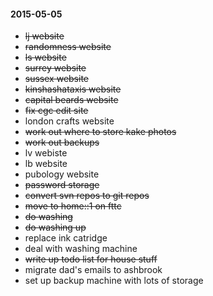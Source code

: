 #### 2015-05-05 ####

- ~~lj website~~
- ~~randomness website~~
- ~~ls website~~
- ~~surrey website~~
- ~~sussex website~~
- ~~kinshashataxis website~~
- ~~capital beards website~~
- ~~fix cgc edit site~~
- london crafts website
- ~~work out where to store kake photos~~
- ~~work out backups~~
- lv webiste
- lb website
- pubology website
- ~~password storage~~
- ~~convert svn repos to git repos~~
- ~~move to home::1 on fttc~~
- ~~do washing~~
- ~~do washing up~~
- replace ink catridge
- deal with washing machine
- ~~write up todo list for house stuff~~
- migrate dad's emails to ashbrook
- set up backup machine with lots of storage


